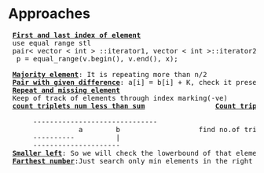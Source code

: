 # Approaches
<pre>
 <b><a href="https://github.com/teja963/Advanced-DSA-and-CS-Theory/blob/master/Searching%20Sorting/Easy%20ques/1.%20Find%201st%20and%20last%20position%20in%20sorted%20array.cpp">First and last index of element</a></b>
 use equal range stl
 pair< vector < int > ::iterator1, vector < int >::iterator2>p;
  p = equal_range(v.begin(), v.end(), x);
 
 <b><a href="https://github.com/teja963/Advanced-DSA-and-CS-Theory/blob/master/Searching%20Sorting/Easy%20ques/Majority_element.cpp">Majority element</a></b>: It is repeating more than n/2
 <b><a href="https://github.com/teja963/Advanced-DSA-and-CS-Theory/blob/master/Searching%20Sorting/Easy%20ques/Pair_with_given_difference.cpp">Pair with given difference</a></b>: a[i] = b[i] + K, check it present or not
 <b><a href="https://github.com/teja963/Advanced-DSA-and-CS-Theory/blob/master/Searching%20Sorting/Easy%20ques/Repeat_and_missing.cpp">Repeat and missing element</a></b>
 Keep of track of elements through index marking(-ve)
 <b><a href="https://github.com/teja963/Advanced-DSA-and-CS-Theory/blob/master/Searching%20Sorting/11.%20count%20triplet%20no%20of%20lessthan%20sum.cpp">count triplets num less than sum</a></b>                 <b><a href="https://github.com/teja963/DSA-and-MYSQL/blob/master/Searching%20Sorting/22.%20count%20triplet%20with%20given%20range.cpp">Count triplets with given range</a></b>
    
      ------------------------------
                 a        b                   find no.of triplets less than b and a-1
      ----------          |
      ---------------------
 <b><a href="https://github.com/teja963/Advanced-DSA-and-CS-Theory/blob/master/Searching%20Sorting/28.%20Smaller%20on%20left.cpp">Smaller left</a></b>: So we will check the lowerbound of that element in log n time(using set)
 <b><a href="https://github.com/teja963/Advanced-DSA-and-CS-Theory/blob/master/Searching%20Sorting/Easy%20ques/Farthest%20number.cpp">Farthest number</a></b>:Just search only min elements in the right side in log n time
 
</pre>
